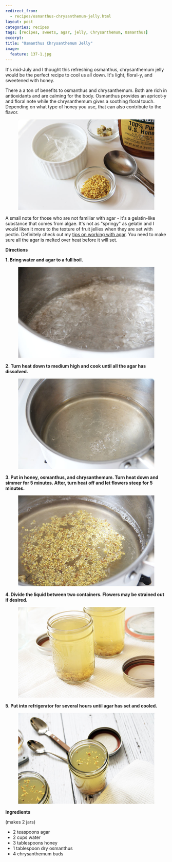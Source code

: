 ```yaml
---
redirect_from: 
  - recipes/osmanthus-chrysanthemum-jelly.html
layout: post
categories: recipes
tags: [recipes, sweets, agar, jelly, Chrysanthemum, Osmanthus]
excerpt: 
title: "Osmanthus Chrysanthemum Jelly"
image:
  feature: 137-1.jpg
---
```


It's mid-July and I thought this refreshing osmanthus, chrysanthemum jelly would be the perfect recipe to cool us all down.  It's light, floral-y, and sweetened with honey.

There a a ton of benefits to osmanthus and chrysanthemum.  Both are rich in antioxidants and are calming for the body.  Osmanthus provides an apricot-y and floral note while the chrysanthemum gives a soothing floral touch.  Depending on what type of honey you use, that can also contribute to the flavor.

<figure> <img src='/images/137-2.jpg'> </figure>


A small note for those who are not familiar with agar - it's a gelatin-like substance that comes from algae.  It's not as "springy" as gelatin and I would liken it more to the texture of fruit jellies when they are set with pectin.  Definitely check out my [tips on working with agar](http://eastmeetskitchen.com/tips/working-with-agar.html).  You need to make sure all the agar is melted over heat before it will set. 


__Directions__

__1. Bring water and agar to a full boil.__ 

<figure> <img src='/images/137-3.jpg'> </figure>

__2. Turn heat down to medium high and cook until all the agar has dissolved.__

<figure> <img src='/images/137-4.jpg'> </figure>

__3. Put in honey, osmanthus, and chrysanthemum.  Turn heat down and simmer for 5 minutes.  After, turn heat off and let flowers steep for 5 minutes.__

<figure> <img src='/images/137-5.jpg'> </figure>

__4. Divide the liquid between two containers.  Flowers may be strained out if desired.__

<figure> <img src='/images/137-6.jpg'> </figure>

__5. Put into refrigerator for several hours until agar has set and cooled.__

<figure> <img src='/images/137-7.jpg'> </figure>


<section class='recipe'>
<p><strong>Ingredients</strong></p>

<p>(makes 2 jars)</p>

<ul><li>2 teaspoons agar </li><li>2 cups water</li><li>3 tablespoons honey</li><li>1 tablespoon dry osmanthus</li><li>4 chrysanthemum buds</li></ul></section>